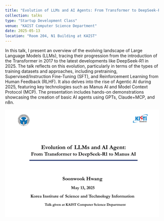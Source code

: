 ```yaml
---
title: "Evolution of LLMs and AI Agents: From Transformer to DeepSeek-R1 to Manus AI"
collection: talks
type: "Startup Development Class"
venue: "KAIST Computer Science Department"
date: 2025-05-13
location: "Room 204, N1 Building at KAIST"
---
```

In this talk, I present an overview of the evolving landscape of Large Language Models (LLMs), tracing their progression from the introduction of the Transformer in 2017 to the latest developments like DeepSeek-R1 in 2025. The talk reflects on this evolution, particularly in terms of the types of training datasets and approaches, including pretraining, Supervised/Instruction Fine-Tuning (SFT), and Reinforcement Learning from Human Feedback (RLHF). It also delves into the rise of Agentic AI during 2025, featuring key technologies such as Manus AI and Model Context Protocol (MCP). The presentation includes hands-on demonstrations showcasing the creation of basic AI agents using GPTs, Claude+MCP, and n8n.

<img src='/images/KAIST_class_spring_2025.png'>
